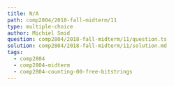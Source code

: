 ```yaml
---
title: N/A
path: comp2804/2018-fall-midterm/11
type: multiple-choice
author: Michiel Smid
question: comp2804/2018-fall-midterm/11/question.ts
solution: comp2804/2018-fall-midterm/11/solution.md
tags:
  - comp2804
  - comp2804-midterm
  - comp2804-counting-00-free-bitstrings
---
```

